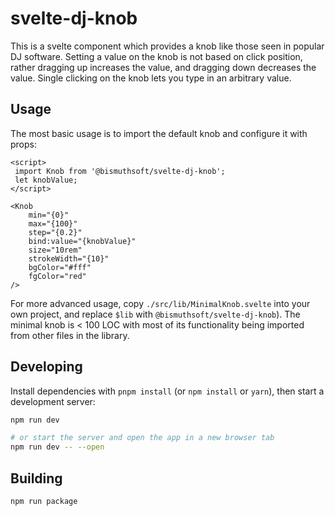# svelte-dj-knob

This is a svelte component which provides a knob like those seen in popular DJ
software. Setting a value on the knob is not based on click position, rather
dragging up increases the value, and dragging down decreases the value. Single
clicking on the knob lets you type in an arbitrary value.

## Usage

The most basic usage is to import the default knob and configure it with props:

``` svelte
<script>
 import Knob from '@bismuthsoft/svelte-dj-knob';
 let knobValue;
</script>

<Knob
    min="{0}"
    max="{100}"
    step="{0.2}"
    bind:value="{knobValue}"
    size="10rem"
    strokeWidth="{10}"
    bgColor="#fff"
    fgColor="red"
/>
```

For more advanced usage, copy `./src/lib/MinimalKnob.svelte` into your own
project, and replace `$lib` with `@bismuthsoft/svelte-dj-knob`). The minimal
knob is < 100 LOC with most of its functionality being imported from other files
in the library.

## Developing

Install dependencies with `pnpm install` (or `npm install` or `yarn`), then start a development server:

```bash
npm run dev

# or start the server and open the app in a new browser tab
npm run dev -- --open
```

## Building

```bash
npm run package
```

